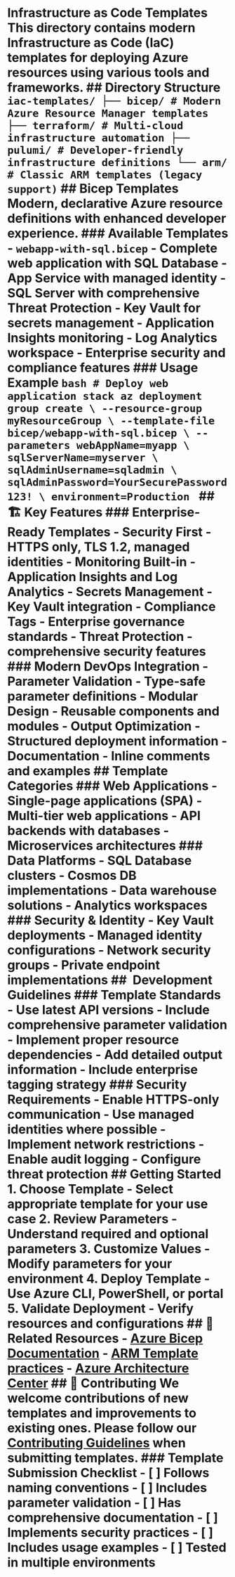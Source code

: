 # Infrastructure as Code Templates This directory contains modern Infrastructure as Code (IaC) templates for deploying Azure resources using various tools and frameworks. ## Directory Structure ``` iac-templates/ ├── bicep/ # Modern Azure Resource Manager templates ├── terraform/ # Multi-cloud infrastructure automation ├── pulumi/ # Developer-friendly infrastructure definitions └── arm/ # Classic ARM templates (legacy support) ``` ## Bicep Templates Modern, declarative Azure resource definitions with enhanced developer experience. ### Available Templates - **`webapp-with-sql.bicep`** - Complete web application with SQL Database - App Service with managed identity - SQL Server with comprehensive Threat Protection - Key Vault for secrets management - Application Insights monitoring - Log Analytics workspace - Enterprise security and compliance features ### Usage Example ```bash # Deploy web application stack az deployment group create \ --resource-group myResourceGroup \ --template-file bicep/webapp-with-sql.bicep \ --parameters webAppName=myapp \ sqlServerName=myserver \ sqlAdminUsername=sqladmin \ sqlAdminPassword=YourSecurePassword123! \ environment=Production ``` ## 🏗️ Key Features ### Enterprise-Ready Templates - **Security First** - HTTPS only, TLS 1.2, managed identities - **Monitoring Built-in** - Application Insights and Log Analytics - **Secrets Management** - Key Vault integration - **Compliance Tags** - Enterprise governance standards - **Threat Protection** - comprehensive security features ### Modern DevOps Integration - **Parameter Validation** - Type-safe parameter definitions - **Modular Design** - Reusable components and modules - **Output Optimization** - Structured deployment information - **Documentation** - Inline comments and examples ## Template Categories ### Web Applications - Single-page applications (SPA) - Multi-tier web applications - API backends with databases - Microservices architectures ### Data Platforms - SQL Database clusters - Cosmos DB implementations - Data warehouse solutions - Analytics workspaces ### Security & Identity - Key Vault deployments - Managed identity configurations - Network security groups - Private endpoint implementations ## ️ Development Guidelines ### Template Standards - Use latest API versions - Include comprehensive parameter validation - Implement proper resource dependencies - Add detailed output information - Include enterprise tagging strategy ### Security Requirements - Enable HTTPS-only communication - Use managed identities where possible - Implement network restrictions - Enable audit logging - Configure threat protection ## Getting Started 1. **Choose Template** - Select appropriate template for your use case 2. **Review Parameters** - Understand required and optional parameters 3. **Customize Values** - Modify parameters for your environment 4. **Deploy Template** - Use Azure CLI, PowerShell, or portal 5. **Validate Deployment** - Verify resources and configurations ## 🔗 Related Resources - [Azure Bicep Documentation](https://docs.microsoft.com/en-us/azure/azure-resource-manager/bicep/) - [ARM Template practices](https://docs.microsoft.com/en-us/azure/azure-resource-manager/templates/recommended-practices) - [Azure Architecture Center](https://docs.microsoft.com/en-us/azure/architecture/) ## 🤝 Contributing We welcome contributions of new templates and improvements to existing ones. Please follow our [Contributing Guidelines](../../CONTRIBUTING.md) when submitting templates. ### Template Submission Checklist - [ ] Follows naming conventions - [ ] Includes parameter validation - [ ] Has comprehensive documentation - [ ] Implements security practices - [ ] Includes usage examples - [ ] Tested in multiple environments 